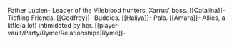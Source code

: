 Father Lucien- Leader of the Vileblood hunters, Xarrus' boss.
[[Catalina]]- Tiefling Friends.
[[Godfrey]]- Buddies.
[[Haliya]]- Pals.
[[Amara]]- Allies, a little(a lot) intimidated by her.
[[player-vault/Party/Ryme/Relationships|Ryme]]-  